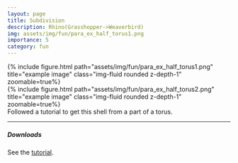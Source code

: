 ```yaml
---
layout: page
title: Subdivision
description: Rhino(Grasshopper->Weaverbird)
img: assets/img/fun/para_ex_half_torus1.png
importance: 5
category: fun
---
```


<div class="row">
    <div class="col-sm mt-3 mt-md-0">
        {% include figure.html path="assets/img/fun/para_ex_half_torus1.png" title="example image" class="img-fluid rounded z-depth-1" zoomable=true%}
    </div>
    <div class="col-sm mt-3 mt-md-0">
        {% include figure.html path="assets/img/fun/para_ex_half_torus2.png" title="example image" class="img-fluid rounded z-depth-1" zoomable=true%}
    </div>         
</div>
<div class="caption">
    Followed a tutorial to get this shell from a part of a torus.
</div>

------
##### **Downloads**
See the [tutorial](https://parametrichouse.com/lesson/whatis/).